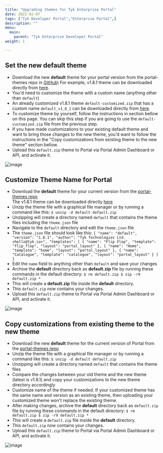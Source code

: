```yaml
---
title: "Upgrading themes for Tyk Enterprise Portal"
date: 2022-02-07
tags: ["Tyk Developer Portal","Enterprise Portal",]
description: ""
menu:
  main:
    parent: "Tyk Enterprise Developer Portal"
weight: 1

---
```


## Set the new default theme
-   Download the new **default** theme for your portal version from the portal-themes repo in [GitHub](https://github.com/TykTechnologies/portal-themes)\ 
    For example, v1.8.1 theme can be downloaded directly from [here](https://raw.githubusercontent.com/TykTechnologies/portal-themes/main/v1.8.1/default.zip "https://raw.githubusercontent.com/TykTechnologies/portal-themes/main/v1.8.1/default.zip").
-   You'd need to customize the theme with a custom name (anything other than `default`)
-   An already customized v1.8.1 theme `default-customized.zip` that has a custom name `default_v1_8_1` can be downloaded directly from [here](https://raw.githubusercontent.com/TykTechnologies/portal-themes/main/v1.8.1/default-customized.zip "https://raw.githubusercontent.com/TykTechnologies/portal-themes/main/v1.8.1/default-customized.zip").
-   To customize theme by yourself, follow the instructions in section bellow on this page. You can skip this step if you are going to use the `default-customized.zip` file from the previous step.
-   If you have made customizations to your existing default theme and want to bring those changes to the new theme, you'd want to follow the instructions in the "Copy customizations from existing theme to the new theme" section bellow.
-   Upload this `default.zip` theme to Portal via Portal Admin Dashboard or API, and activate it.

![image](https://github.com/TykTechnologies/tyk-docs/assets/14009/c9b3715a-62ec-457f-abd3-836ede206f7d)


## Customize Theme Name for Portal
-   Download the **default** theme for your current version from the [portal-themes repo](https://github.com/TykTechnologies/portal-themes)\
    The v1.8.1 theme can be downloaded directly [here](https://raw.githubusercontent.com/TykTechnologies/portal-themes/main/v1.8.1/default.zip "https://raw.githubusercontent.com/TykTechnologies/portal-themes/main/v1.8.1/default.zip")
-   Unzip the theme file with a graphical file manager or by running a command like this:
    `$ unzip -d default default.zip`
-   Unzipping will create a directory named `default` that contains the theme files including the `theme.json` file
-   Navigate to the `default` directory and edit the `theme.json` file
-   The `theme.json` file should look like this:
    `{ "name": "default", "version": "1.8.1", "author": "Tyk Technologies Ltd. <hello@tyk.io>", "templates": [ { "name": "Flip Flop", "template": "flip_flop", "layout": "portal_layout" }, { "name": "Home", "template": "home", "layout": "portal_layout" }, { "name": "Catalogue", "template": "catalogue", "layout": "portal_layout" } ] }`
-   Edit the `name` field to anything other than `default` and save your changes
-   Archive the **default** directory back as **default.zip** file by running these commands in the default directory:
    `$ rm default.zip $ zip -r9 default.zip *`
-   This will create a **default.zip** file inside the **default** directory.
-   This `default.zip` now contains your changes.
-   Upload this `default.zip` theme to Portal via Portal Admin Dashboard or API, and activate it.

![image](https://github.com/TykTechnologies/tyk-docs/assets/14009/f0e547b2-b521-4c3e-97ce-fd3a2a3b170b)

## Copy customizations from existing theme to the new theme
-   Download the new **default** theme for the current version of Portal from the [portal-themes repo](https://github.com/TykTechnologies/portal-themes)
-   Unzip the theme file with a graphical file manager or by running a command like this:
    `$ unzip -d default default.zip`
-   Unzipping will create a directory named `default` that contains the theme files
-   Compare the changes between your old theme and the new theme (latest is v1.8.1) and copy your customizations to the new theme directory accordingly
-   Customize name of the theme if needed. If your customized theme has the same name and version as an existing theme, then uploading your customized theme won't replace the existing theme.
-   After making changes, archive the **default** directory back as `default.zip` file by running these commands in the default directory:
    `$ rm default.zip $ zip -r9 default.zip *`
-   This will create a `default.zip` file inside the **default** directory.
-   This `default.zip` now contains your changes.
-   Upload this `default.zip` theme to Portal via Portal Admin Dashboard or API, and activate it.

![image](https://github.com/TykTechnologies/tyk-docs/assets/14009/9076d92d-1b83-4164-bfd8-2642df6c5610)
